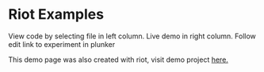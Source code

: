 Riot Examples
=============

View code by selecting file in left column.  Live demo in right column.  Follow edit link to experiment in plunker

This demo page was also created with riot, visit demo project [here.](https://github.com/rsbondi/examples)
